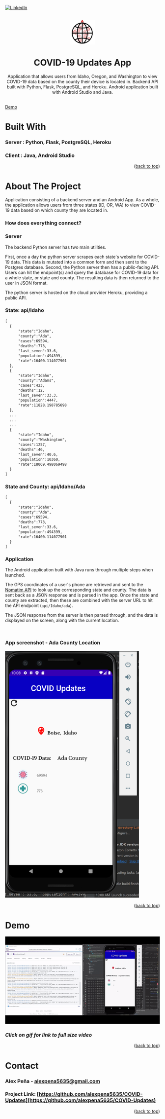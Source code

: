 <div id="top"></div>
<!--
*** Thanks for checking out the Best-README-Template. If you have a suggestion
*** that would make this better, please fork the repo and create a pull request
*** or simply open an issue with the tag "enhancement".
*** Don't forget to give the project a star!
*** Thanks again! Now go create something AMAZING! :D
-->



<!-- PROJECT SHIELDS -->
<!--
*** I'm using markdown "reference style" links for readability.
*** Reference links are enclosed in brackets [ ] instead of parentheses ( ).
*** See the bottom of this document for the declaration of the reference variables
*** for contributors-url, forks-url, etc. This is an optional, concise syntax you may use.
*** https://www.markdownguide.org/basic-syntax/#reference-style-links
-->
[![LinkedIn][linkedin-shield]][linkedin-url]

<!-- PROJECT LOGO -->
<br />
<div align="center">
  <a href="https://github.com/alexpena5635/COVID-Updates">
    <img src="images/COVIDUpdates.png" alt="Logo" width="80" height="80">
  </a>

<h1 align="center">COVID-19 Updates App</h1>

  <p align="center">
    Application that allows users from Idaho, Oregon, and Washington to view COVID-19 data based on the county their device is located in.
    Backend API built with Python, Flask, PostgreSQL, and Heroku. Android application built with Android Studio and Java. 
    <br />
    <br />
  </p>
</div>

<a href="https://youtu.be/KLJUa5kn6_U" class="image fit thumb" target="_blank" rel="noopener noreferrer">Demo</a>
<br>


# Built With

### **Server** : Python, Flask, PostgreSQL, Heroku
### **Client** : Java, Android Studio

<p align="right">(<a href="#top">back to top</a>)</p>

<!-- ABOUT THE PROJECT -->
# About The Project
Application consisting of a backend server and an Android App. As a whole, the application allows users from three states (ID, OR, WA) to view COVID-19 data based on which county they are located in.

### **How does everything connect?**

### Server
The backend Python server has two main utilities. 

First, once a day the python server scrapes each state's website for COVID-19 data. This data is mutated into a common form and then sent to the Postgres database. 
Second, the Python server then has a public-facing API. Users can hit the endpoint(s) and query the database for COVID-19 data for a whole state, or state and county. The resulting data is then returned to the user in JSON format. 

The python server is hosted on the cloud provider Heroku, providing a public API. 

### State: **api/Idaho**

    [ 
      { 
          "state":"Idaho", 
          "county":"Ada", 
          "cases":69594, 
          "deaths":773, 
          "last_seven":33.6, 
          "population":494399, 
          "rate":16400.114077901 
      }, 
      { 
          "state":"Idaho", 
          "county":"Adams", 
          "cases":423, 
          "deaths":12, 
          "last_seven":33.3, 
          "population":4447, 
          "rate":11828.198785698 
      }, 
      ...
      ...
      ...
      {
          "state":"Idaho",
          "county":"Washington",
          "cases":1257,
          "deaths":46,
          "last_seven":40.6,
          "population":10360,
          "rate":18069.498069498
      }
    ]



### State and County: **api/Idaho/Ada**

    [ 
      { 
          "state":"Idaho", 
          "county":"Ada", 
          "cases":69594, 
          "deaths":773, 
          "last_seven":33.6, 
          "population":494399, 
          "rate":16400.114077901 
      }
    ]

### Application
The Android application built with Java runs through multiple steps when launched. 

The GPS coordinates of a user's phone are retrieved and sent to the [Nomatim API](https://nominatim.org/release-docs/latest/api/Overview/) to look up the corresponding state and county. The data is sent back as a JSON response and is parsed in the app. Once the state and county are extracted, then these are combined with the server URL to hit the API endpoint (`api/Idaho/ada`).

The JSON response from the server is then parsed through, and the data is displayed on the screen, along with the current location. 

<br>

### **App screenshot - Ada County Location**
<img src="images/AppScreenshot.png" alt="Demo" width="auto" height="800">


<p align="right">(<a href="#top">back to top</a>)</p>

# Demo

<a href="https://youtu.be/KLJUa5kn6_U" class="image fit thumb" target="_blank" rel="noopener noreferrer">
  <img src="images/CovidUpdatesDemo.gif" alt="Demo" width="auto" height="auto">
</a>

### *Click on gif for link to full size video*

<p align="right">(<a href="#top">back to top</a>)</p>


<!-- CONTACT -->
# Contact

### Alex Peña - alexpena5635@gmail.com

### Project Link: [https://github.com/alexpena5635/COVID-Updates](https://github.com/alexpena5635/COVID-Updates)

<p align="right">(<a href="#top">back to top</a>)</p>


<!-- MARKDOWN LINKS & IMAGES -->
<!-- https://www.markdownguide.org/basic-syntax/#reference-style-links -->
[linkedin-shield]: https://img.shields.io/badge/-LinkedIn-black.svg?style=for-the-badge&logo=linkedin&colorB=555
[linkedin-url]: https://www.linkedin.com/in/alex-peña-944095241 
